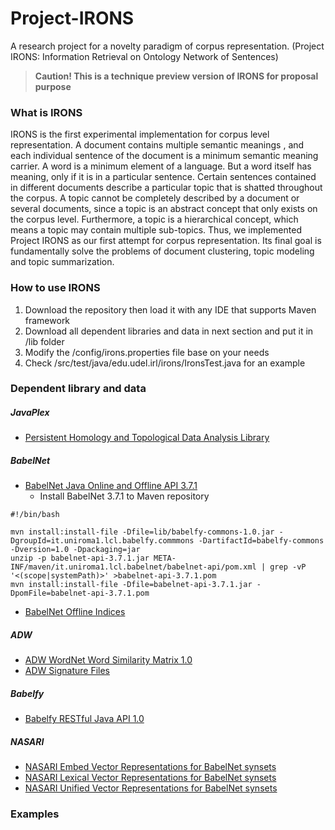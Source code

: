 # Project-IRONS
A research project for a novelty paradigm of corpus representation. (Project IRONS: Information Retrieval on Ontology Network of Sentences)
> **Caution! This is a technique preview version of IRONS for proposal purpose**

### What is IRONS
IRONS is the first experimental implementation for corpus level representation. A document contains multiple semantic meanings , and each individual sentence of the document is a minimum semantic meaning carrier. A word is a minimum element of a language. But a word itself has meaning, only if it is in a particular sentence. Certain sentences contained in different documents describe a particular topic that is shatted throughout the corpus. A topic cannot be completely described by a document or several documents, since a topic is an abstract concept that only exists on the corpus level. Furthermore, a topic is a hierarchical concept, which means a topic may contain multiple sub-topics. Thus, we implemented Project IRONS as our first attempt for corpus representation. Its final goal is fundamentally solve the problems of document clustering, topic modeling and topic summarization.

### How to use IRONS
  1. Download the repository then load it with any IDE that supports Maven framework
  2. Download all dependent libraries and data in next section and put it in /lib folder
  3. Modify the /config/irons.properties file base on your needs
  4. Check /src/test/java/edu.udel.irl/irons/IronsTest.java for an example
### Dependent library and data
##### JavaPlex
- [Persistent Homology and Topological Data Analysis Library](https://github.com/appliedtopology/javaplex/files/2196392/javaplex-processing-lib-4.3.4.zip)
##### BabelNet
- [BabelNet Java Online and Offline API 3.7.1](http://babelnet.org/data/3.7/BabelNet-API-3.7.1.zip)
  - Install BabelNet 3.7.1 to Maven repository
  
```shell
#!/bin/bash

mvn install:install-file -Dfile=lib/babelfy-commons-1.0.jar -DgroupId=it.uniroma1.lcl.babelfy.commmons -DartifactId=babelfy-commons -Dversion=1.0 -Dpackaging=jar
unzip -p babelnet-api-3.7.1.jar META-INF/maven/it.uniroma1.lcl.babelnet/babelnet-api/pom.xml | grep -vP '<(scope|systemPath)>' >babelnet-api-3.7.1.pom
mvn install:install-file -Dfile=babelnet-api-3.7.1.jar -DpomFile=babelnet-api-3.7.1.pom
```

- [BabelNet Offline Indices](https://babelnet.org/guide#HowcanIdownloadtheBabelNetindices?)
##### ADW
- [ADW WordNet Word Similarity Matrix 1.0](http://lcl.uniroma1.it/adw/jar/adw.v1.0.tar.gz)
- [ADW Signature Files](http://lcl.uniroma1.it/adw/ppvs.30g.1k.tar.gz)
##### Babelfy
- [Babelfy RESTful Java API 1.0](http://babelfy.org/data/BabelfyAPI-1.0.zip)
##### NASARI
- [NASARI Embed Vector Representations for BabelNet synsets](http://lcl.uniroma1.it/nasari/files/NASARIembed+UMBC_w2v.zip)
- [NASARI Lexical Vector Representations for BabelNet synsets](http://lcl.uniroma1.it/nasari/files/NASARI_lexical_english.zip)
- [NASARI Unified Vector Representations for BabelNet synsets](http://lcl.uniroma1.it/nasari/files/NASARI_unified_english.zip)
### Examples
